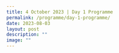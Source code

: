 ```yaml
---
title: 4 October 2023 | Day 1 Programme
permalink: /programme/day-1-programme/
date: 2023-08-03
layout: post
description: ""
image: ""
---
```

